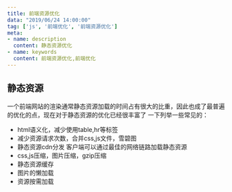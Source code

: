 ```yaml
---
title: 前端资源优化
data: "2019/06/24 14:00:00"
tag: ['js', '前端优化', '前端资源优化']
meta: 
- name: description
  content: 静态资源优化
- name: keywords
  content: 前端资源优化,前端优化
---
```


## 静态资源

一个前端网站的渲染通常静态资源加载的时间占有很大的比重，因此也成了最普遍的优化的点，现在对于静态资源的优化已经很丰富了
一下列举一些常见的： 
- html语义化，减少使用table,hr等标签 
- 减少资源请求次数，合并css,js文件，雪碧图
- 静态资源cdn分发 客户端可以通过最佳的网络链路加载静态资源
- css,js压缩，图片压缩，gzip压缩
- 静态资源缓存
- 图片的懒加载
- 资源按需加载


